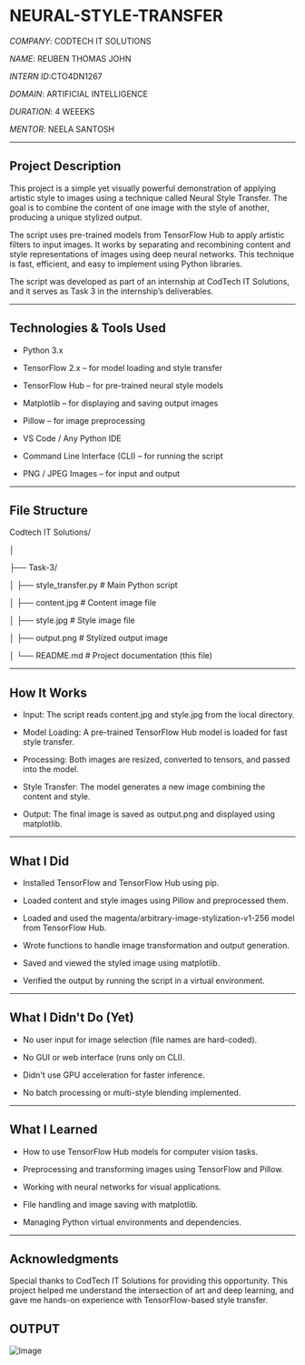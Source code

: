 # NEURAL-STYLE-TRANSFER

*COMPANY*: CODTECH IT SOLUTIONS

*NAME*: REUBEN THOMAS JOHN

*INTERN ID*:CTO4DN1267

*DOMAIN*: ARTIFICIAL INTELLIGENCE

*DURATION*: 4 WEEEKS

*MENTOR*: NEELA SANTOSH


---

## Project Description

This project is a simple yet visually powerful demonstration of applying artistic style to images using a technique called Neural Style Transfer. The goal is to combine the content of one image with the style of another, producing a unique stylized output.

The script uses pre-trained models from TensorFlow Hub to apply artistic filters to input images. It works by separating and recombining content and style representations of images using deep neural networks. This technique is fast, efficient, and easy to implement using Python libraries.

The script was developed as part of an internship at CodTech IT Solutions, and it serves as Task 3 in the internship’s deliverables.

---

## Technologies & Tools Used

- Python 3.x

- TensorFlow 2.x – for model loading and style transfer

- TensorFlow Hub – for pre-trained neural style models

- Matplotlib – for displaying and saving output images

- Pillow – for image preprocessing

- VS Code / Any Python IDE

- Command Line Interface (CLI) – for running the script

- PNG / JPEG Images – for input and output

---

## File Structure

Codtech IT Solutions/

│

├── Task-3/

│ ├── style_transfer.py # Main Python script

│ ├── content.jpg # Content image file

│ ├── style.jpg # Style image file

│ ├── output.png # Stylized output image

│ └── README.md # Project documentation (this file)

---

## How It Works

- Input: The script reads content.jpg and style.jpg from the local directory.

- Model Loading: A pre-trained TensorFlow Hub model is loaded for fast style transfer.

- Processing: Both images are resized, converted to tensors, and passed into the model.

- Style Transfer: The model generates a new image combining the content and style.

- Output: The final image is saved as output.png and displayed using matplotlib.

---

## What I Did

- Installed TensorFlow and TensorFlow Hub using pip.

- Loaded content and style images using Pillow and preprocessed them.

- Loaded and used the magenta/arbitrary-image-stylization-v1-256 model from TensorFlow Hub.

- Wrote functions to handle image transformation and output generation.

- Saved and viewed the styled image using matplotlib.

- Verified the output by running the script in a virtual environment.

---

## What I Didn't Do (Yet)

- No user input for image selection (file names are hard-coded).

- No GUI or web interface (runs only on CLI).

- Didn't use GPU acceleration for faster inference.

- No batch processing or multi-style blending implemented.

---

## What I Learned

- How to use TensorFlow Hub models for computer vision tasks.

- Preprocessing and transforming images using TensorFlow and Pillow.

- Working with neural networks for visual applications.

- File handling and image saving with matplotlib.

- Managing Python virtual environments and dependencies.

---

## Acknowledgments

Special thanks to CodTech IT Solutions for providing this opportunity. This project helped me understand the intersection of art and deep learning, and gave me hands-on experience with TensorFlow-based style transfer.

## OUTPUT

![Image](https://github.com/user-attachments/assets/eeb82e01-89b2-4080-a2fb-87f2ff18987c)
